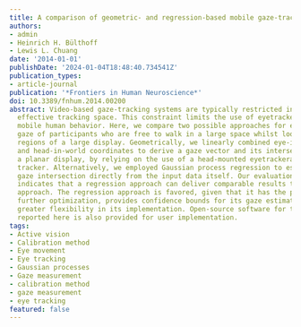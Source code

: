 ```yaml
---
title: A comparison of geometric- and regression-based mobile gaze-tracking
authors:
- admin
- Heinrich H. Bülthoff
- Lewis L. Chuang
date: '2014-01-01'
publishDate: '2024-01-04T18:48:40.734541Z'
publication_types:
- article-journal
publication: '*Frontiers in Human Neuroscience*'
doi: 10.3389/fnhum.2014.00200
abstract: Video-based gaze-tracking systems are typically restricted in terms of their
  effective tracking space. This constraint limits the use of eyetrackers in studying
  mobile human behavior. Here, we compare two possible approaches for estimating the
  gaze of participants who are free to walk in a large space whilst looking at different
  regions of a large display. Geometrically, we linearly combined eye-in-head rotations
  and head-in-world coordinates to derive a gaze vector and its intersection with
  a planar display, by relying on the use of a head-mounted eyetrackerand body-motion
  tracker. Alternatively, we employed Gaussian process regression to estimate the
  gaze intersection directly from the input data itself. Our evaluation of both methods
  indicates that a regression approach can deliver comparable results to a geometric
  approach. The regression approach is favored, given that it has the potential for
  further optimization, provides confidence bounds for its gaze estimates and offers
  greater flexibility in its implementation. Open-source software for the methods
  reported here is also provided for user implementation. 
tags:
- Active vision
- Calibration method
- Eye movement
- Eye tracking
- Gaussian processes
- Gaze measurement
- calibration method
- gaze measurement
- eye tracking
featured: false
---
```

